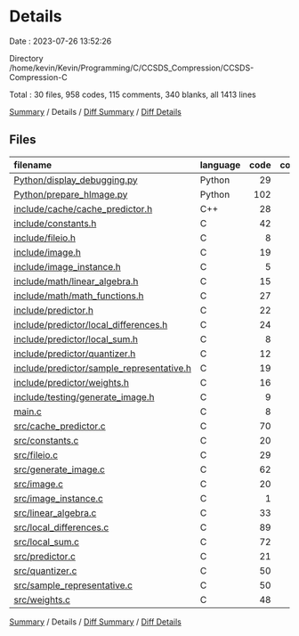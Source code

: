# Details

Date : 2023-07-26 13:52:26

Directory /home/kevin/Kevin/Programming/C/CCSDS_Compression/CCSDS-Compression-C

Total : 30 files,  958 codes, 115 comments, 340 blanks, all 1413 lines

[Summary](results.md) / Details / [Diff Summary](diff.md) / [Diff Details](diff-details.md)

## Files
| filename | language | code | comment | blank | total |
| :--- | :--- | ---: | ---: | ---: | ---: |
| [Python/display_debugging.py](/Python/display_debugging.py) | Python | 29 | 0 | 16 | 45 |
| [Python/prepare_hImage.py](/Python/prepare_hImage.py) | Python | 102 | 6 | 27 | 135 |
| [include/cache/cache_predictor.h](/include/cache/cache_predictor.h) | C++ | 28 | 0 | 14 | 42 |
| [include/constants.h](/include/constants.h) | C | 42 | 13 | 25 | 80 |
| [include/fileio.h](/include/fileio.h) | C | 8 | 0 | 6 | 14 |
| [include/image.h](/include/image.h) | C | 19 | 10 | 10 | 39 |
| [include/image_instance.h](/include/image_instance.h) | C | 5 | 0 | 4 | 9 |
| [include/math/linear_algebra.h](/include/math/linear_algebra.h) | C | 15 | 0 | 12 | 27 |
| [include/math/math_functions.h](/include/math/math_functions.h) | C | 27 | 4 | 13 | 44 |
| [include/predictor.h](/include/predictor.h) | C | 22 | 51 | 16 | 89 |
| [include/predictor/local_differences.h](/include/predictor/local_differences.h) | C | 24 | 0 | 11 | 35 |
| [include/predictor/local_sum.h](/include/predictor/local_sum.h) | C | 8 | 0 | 4 | 12 |
| [include/predictor/quantizer.h](/include/predictor/quantizer.h) | C | 12 | 2 | 8 | 22 |
| [include/predictor/sample_representative.h](/include/predictor/sample_representative.h) | C | 19 | 0 | 12 | 31 |
| [include/predictor/weights.h](/include/predictor/weights.h) | C | 16 | 0 | 10 | 26 |
| [include/testing/generate_image.h](/include/testing/generate_image.h) | C | 9 | 0 | 5 | 14 |
| [main.c](/main.c) | C | 8 | 0 | 6 | 14 |
| [src/cache_predictor.c](/src/cache_predictor.c) | C | 70 | 3 | 14 | 87 |
| [src/constants.c](/src/constants.c) | C | 20 | 0 | 8 | 28 |
| [src/fileio.c](/src/fileio.c) | C | 29 | 0 | 11 | 40 |
| [src/generate_image.c](/src/generate_image.c) | C | 62 | 13 | 22 | 97 |
| [src/image.c](/src/image.c) | C | 20 | 0 | 4 | 24 |
| [src/image_instance.c](/src/image_instance.c) | C | 1 | 0 | 2 | 3 |
| [src/linear_algebra.c](/src/linear_algebra.c) | C | 33 | 0 | 9 | 42 |
| [src/local_differences.c](/src/local_differences.c) | C | 89 | 0 | 16 | 105 |
| [src/local_sum.c](/src/local_sum.c) | C | 72 | 2 | 8 | 82 |
| [src/predictor.c](/src/predictor.c) | C | 21 | 0 | 6 | 27 |
| [src/quantizer.c](/src/quantizer.c) | C | 50 | 0 | 13 | 63 |
| [src/sample_representative.c](/src/sample_representative.c) | C | 50 | 11 | 18 | 79 |
| [src/weights.c](/src/weights.c) | C | 48 | 0 | 10 | 58 |

[Summary](results.md) / Details / [Diff Summary](diff.md) / [Diff Details](diff-details.md)
